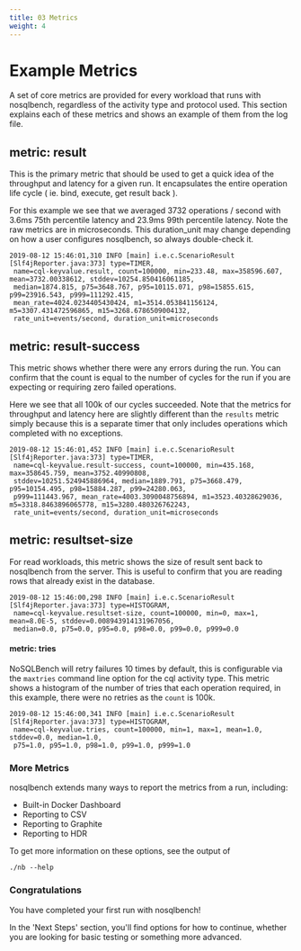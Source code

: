 ```yaml
---
title: 03 Metrics
weight: 4
---
```


# Example Metrics

A set of core metrics are provided for every workload that runs with nosqlbench, regardless of the activity type and
protocol used. This section explains each of these metrics and shows an example of them from the log file.

## metric: result

This is the primary metric that should be used to get a quick idea of the throughput and latency for a given run. It
encapsulates the entire operation life cycle ( ie. bind, execute, get result back ).

For this example we see that we averaged 3732 operations / second with 3.6ms 75th percentile latency and 23.9ms 99th
percentile latency. Note the raw metrics are in microseconds. This duration_unit may change depending on how a user
configures nosqlbench, so always double-check it.

```
2019-08-12 15:46:01,310 INFO [main] i.e.c.ScenarioResult [Slf4jReporter.java:373] type=TIMER,
 name=cql-keyvalue.result, count=100000, min=233.48, max=358596.607, mean=3732.00338612, stddev=10254.850416061185,
 median=1874.815, p75=3648.767, p95=10115.071, p98=15855.615, p99=23916.543, p999=111292.415,
 mean_rate=4024.0234405430424, m1=3514.053841156124, m5=3307.431472596865, m15=3268.6786509004132,
 rate_unit=events/second, duration_unit=microseconds
```

## metric: result-success

This metric shows whether there were any errors during the run. You can confirm that the count is equal to the number of
cycles for the run if you are expecting or requiring zero failed operations.

Here we see that all 100k of our cycles succeeded. Note that the metrics for throughput and latency here are slightly
different than the `results` metric simply because this is a separate timer that only includes operations which
completed with no exceptions.

```
2019-08-12 15:46:01,452 INFO [main] i.e.c.ScenarioResult [Slf4jReporter.java:373] type=TIMER,
 name=cql-keyvalue.result-success, count=100000, min=435.168, max=358645.759, mean=3752.40990808,
 stddev=10251.524945886964, median=1889.791, p75=3668.479, p95=10154.495, p98=15884.287, p99=24280.063,
 p999=111443.967, mean_rate=4003.3090048756894, m1=3523.40328629036, m5=3318.8463896065778, m15=3280.480326762243,
 rate_unit=events/second, duration_unit=microseconds
```

## metric: resultset-size

For read workloads, this metric shows the size of result sent back to nosqlbench from the server. This is useful to
confirm that you are reading rows that already exist in the database.

```
2019-08-12 15:46:00,298 INFO [main] i.e.c.ScenarioResult [Slf4jReporter.java:373] type=HISTOGRAM,
 name=cql-keyvalue.resultset-size, count=100000, min=0, max=1, mean=8.0E-5, stddev=0.008943914131967056,
 median=0.0, p75=0.0, p95=0.0, p98=0.0, p99=0.0, p999=0.0
```

#### metric: tries

NoSQLBench will retry failures 10 times by default, this is configurable via the `maxtries` command line option for the
cql activity type. This metric shows a histogram of the number of tries that each operation required, in this example,
there were no retries as the `count` is 100k.

```
2019-08-12 15:46:00,341 INFO [main] i.e.c.ScenarioResult [Slf4jReporter.java:373] type=HISTOGRAM,
 name=cql-keyvalue.tries, count=100000, min=1, max=1, mean=1.0, stddev=0.0, median=1.0,
 p75=1.0, p95=1.0, p98=1.0, p99=1.0, p999=1.0
```

### More Metrics

nosqlbench extends many ways to report the metrics from a run, including:

- Built-in Docker Dashboard
- Reporting to CSV
- Reporting to Graphite
- Reporting to HDR

To get more information on these options, see the output of

    ./nb --help

### Congratulations

You have completed your first run with nosqlbench!

In the 'Next Steps' section, you'll find options for how to continue, whether you are looking for basic testing or
something more advanced.

